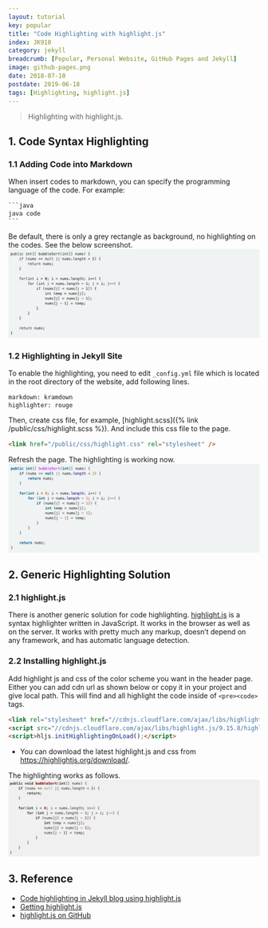 ```yaml
---
layout: tutorial
key: popular
title: "Code Highlighting with highlight.js"
index: JK910
category: jekyll
breadcrumb: [Popular, Personal Website, GitHub Pages and Jekyll]
image: github-pages.png
date: 2018-07-10
postdate: 2019-06-18
tags: [Highlighting, highlight.js]
---
```


> Highlighting with highlight.js.

## 1. Code Syntax Highlighting
### 1.1 Adding Code into Markdown
When insert codes to markdown, you can specify the programming language of the code. For example:
````
```java
java code
```
````

Be default, there is only a grey rectangle as background, no highlighting on the codes. See the below screenshot.
![image](/public/images/githubpages/910/withouthighlight.png)  
### 1.2 Highlighting in Jekyll Site
To enable the highlighting, you need to edit `_config.yml` file which is located in the root directory of the website, add following lines.
```
markdown: kramdown
highlighter: rouge
```
Then, create css file, for example, [highlight.scss]({% link /public/css/highlight.scss %}). And include this css file to the page.
```html
<link href="/public/css/highlight.css" rel="stylesheet" />
```
Refresh the page. The highlighting is working now.
![image](/public/images/githubpages/910/javahighlight.png)  

## 2. Generic Highlighting Solution
### 2.1 highlight.js
There is another generic solution for code highlighting. [highlight.js](https://highlightjs.org/) is a syntax highlighter written in JavaScript. It works in the browser as well as on the server. It works with pretty much any markup, doesn’t depend on any framework, and has automatic language detection.
### 2.2 Installing highlight.js
Add highlight js and css of the color scheme you want in the header page. Either you can add cdn url as shown below or copy it in your project and give local path. This will find and all highlight the code inside of `<pre><code>` tags.
```html
<link rel="stylesheet" href="//cdnjs.cloudflare.com/ajax/libs/highlight.js/9.15.8/styles/default.min.css">
<script src="//cdnjs.cloudflare.com/ajax/libs/highlight.js/9.15.8/highlight.min.js"></script>
<script>hljs.initHighlightingOnLoad();</script>
```
* You can download the latest highlight.js and css from https://highlightjs.org/download/.

The highlighting works as follows.
![image](/public/images/githubpages/910/highlighting_with_js.png)  

## 3. Reference
* [Code highlighting in Jekyll blog using highlight.js](http://www.vishalsinha.in/2017/04/23/highlight-code-jekyll.html)
* [Getting highlight.js](https://highlightjs.org/download/)
* [highlight.js on GitHub](https://github.com/highlightjs/highlight.js)
